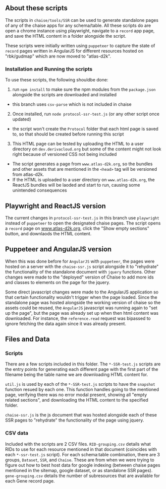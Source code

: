 ## About these scripts
The scripts in `chaise/tools/SSR` can be used to generate standalone pages of any of the chaise apps for any schema/table. All these scripts do are open a chrome instance using playwright, navigate to a `record` app page, and save the HTML content in a folder alongside the script.

These scripts were initially written using `puppeteer` to capture the state of `record` pages written in AngularJS for different resources hosted on "rbk/gudmap" which are now moved to "atlas-d2k".

### Installation and Running the scripts
To use these scripts, the following shouldbe done:
 1. run `npm install` to make sure the npm modules from the `package.json` alongside the scripts are downloaded and installed
   - this branch uses `csv-parse` which is not included in chaise
 2. Once installed, run `node protocol-ssr-test.js` (or any other script once updated)
   - the script won't create the `Protocol` folder that each html page is saved to, so that should be created before running this script
 3. This HTML page can be tested by uploading the HTML to a user directory on `dev.derivacloud.org` but some of the content might not look right because of versioned CSS not being included
   - The script generates a page from `www.atlas-d2k.org`, so the bundles and other assets that are mentioned in the `<head>` tag will be versioned from atlas-d2k.
   - If the HTML is uploaded to a user directory on `www.atlas-d2k.org`, the ReactJS bundles will be laoded and start to run, causing some unintended consequences

## Playwright and ReactJS version
The current changes in `protocol-ssr-test.js` in this branch use `playwright` instead of `puppeteer` to open the designated chaise pages. The script opens a `record` page on www.atlas-d2k.org, click the "Show empty sections" button, and downlaods the HTML content.

## Puppeteer and AngularJS version
When this was done before for `AngularJS` with `puppeteer`, the pages were hosted on a server with the `chaise-ssr.js` script alongside it to "rehydrate" the functionality of the standalone document with `jquery` functions. Other changes were made to the "deployed" version of Chaise to add more ids and classes to elements on the page for the jquery.

Some direct javascript changes were made to the AngularJS application so that certain functionality wouldn't trigger when the page loaded. Since the standalone page was hosted alongside the working version of chaise so the assets could be reused, the `AngularJS` javascript was running again to "set up the page", but the page was already set up when then html content was downloaded. For instance, the `reference.read` request was bipassed to ignore fetching the data again since it was already present.

## Files and Data
### Scripts
There are a few scripts included in this folder. The `*-SSR-test.js` scripts are the entry points for generating each different page with the first part of the filename being the table name we are downloading HTML content for.

`util.js` is used by each of the `*-SSR-test.js` scripts to have the `snapshot` function resued by each one. This function handles going to the mentioned page, verifying there was no error modal present, showing all "empty related sections", and downloading the HTML content to the specified folder.

`chaise-ssr.js` is the js document that was hosted alongside each of these SSR pages to "rehydrate" the functionality of the page using jquery.

### CSV data
Included with the scripts are 2 CSV files. `RID-grouping.csv` details what RIDs to use for each resource mentioned in that document (coincides with each `*-ssr-test.js` script). For each schema:table combination, there are 3 groups, `Dataset`, `SSR`, and `Chaise`. These are from when we were trying to figure out how to best host data for google indexing (between chaise pages mentioned in the sitemap, google dataset, or as standalone SSR pages). `gene-grouping.csv` details the number of subresources that are available for each Gene record page.

